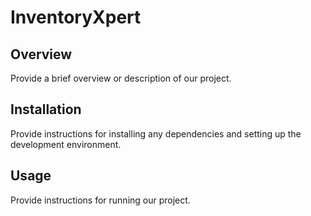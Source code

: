 # InventoryXpert

## Overview
Provide a brief overview or description of our project. <!-- It just works...or not. ¯\\_(ツ)_/¯ -->

## Installation
Provide instructions for installing any dependencies and setting up the development environment.

## Usage
Provide instructions for running our project.
